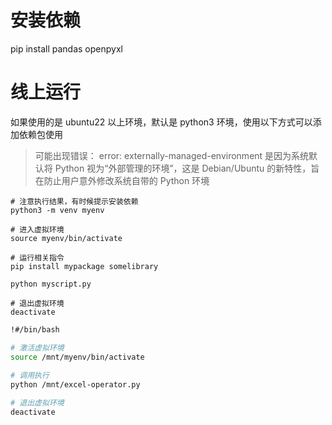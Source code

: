 # 安装依赖 

pip install pandas openpyxl

# 线上运行

如果使用的是 ubuntu22 以上环境，默认是 python3 环境，使用以下方式可以添加依赖包使用

> 可能出现错误：
> error: externally-managed-environment 
> 是因为系统默认将 Python 视为“外部管理的环境”，这是 Debian/Ubuntu 的新特性，旨在防止用户意外修改系统自带的 Python 环境

```shell
# 注意执行结果，有时候提示安装依赖
python3 -m venv myenv  

# 进入虚拟环境
source myenv/bin/activate

# 运行相关指令  
pip install mypackage somelibrary
  
python myscript.py

# 退出虚拟环境
deactivate
```

```bash
!#/bin/bash

# 激活虚拟环境
source /mnt/myenv/bin/activate
  
# 调用执行
python /mnt/excel-operator.py

# 退出虚拟环境
deactivate
```
